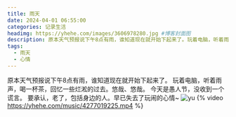 ```yaml
---
title: 雨天
date: 2024-04-01 06:55:00
categories: 记录生活
headimg: https://yhehe.com/images/3606978280.jpg #博客封面图
description: 原本天气预报说下午8点有雨，谁知道现在就开始下起来了。玩着电脑，听着雨声，喝一杯茶，回忆一些烂淞的过去。悠哉、悠哉。今天是愚人节，没收到一个谎言。要承认，老了，包括身边的人。早已失去了玩闹的心情~
tags:
  - 雨天
  - 心情
---
```

原本天气预报说下午8点有雨，谁知道现在就开始下起来了。
玩着电脑，听着雨声，喝一杯茶，回忆一些烂淞的过去。悠哉、悠哉。
今天是愚人节，没收到一个谎言。
要承认，老了，包括身边的人。早已失去了玩闹的心情~
![yu](https://yhehe.com/images/2840251280.jpg)
{% video https://yhehe.com/music/4277019225.mp4 %}
